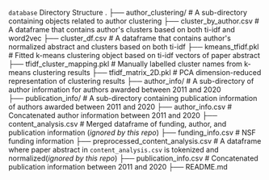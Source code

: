 `database` Directory Structure
    .
    ├── author_clustering/                  # A sub-directory containing objects related to author clustering
        ├── cluster_by_author.csv           # A dataframe that contains author's clusters based on both ti-idf and word2vec
        ├── cluster_df.csv                  # A dataframe that contains author's normalized abstract and clusters based on both ti-idf
        ├── kmeans_tfidf.pkl                # Fitted k-means clustering object based on ti-idf vectors of paper abstract
        ├── tfidf_cluster_mapping.pkl       # Manually labelled cluster names from k-means clustering results
        ├── tfidf_matrix_2D.pkl             # PCA dimension-reduced representation of clustering results
    ├── author_info/                        # A sub-directory of author information for authors awarded between 2011 and 2020                              
    ├── publication_info/                   # A sub-directory containing publication information of authors awarded between 2011 and 2020
    ├── author_info.csv                     # Concatenated author information between 2011 and 2020
    ├── content_analysis.csv                # Merged dataframe of funding, author, and publication information (*ignored by this repo*)
    ├── funding_info.csv                    # NSF funding information 
    ├── preprocessed_content_analysis.csv   # A dataframe where paper abstract in `content_analysis.csv` is tokenized and normalized(*ignored by this repo*) 
    ├── publication_info.csv                # Concatenated publication information between 2011 and 2020
    ├── README.md
